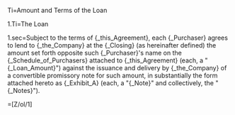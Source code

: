 Ti=Amount and Terms of the Loan

1.Ti=The Loan

1.sec=Subject to the terms of {_this_Agreement}, each {_Purchaser} agrees to lend to {_the_Company} at the {_Closing} (as hereinafter defined) the amount set forth opposite such {_Purchaser}'s name on the {_Schedule_of_Purchasers} attached to {_this_Agreement} (each, a "{_Loan_Amount}") against the issuance and delivery by {_the_Company} of a convertible promissory note for such amount, in substantially the form attached hereto as {_Exhibit_A} (each, a "{_Note}" and collectively, the "{_Notes}").  

=[Z/ol/1]
